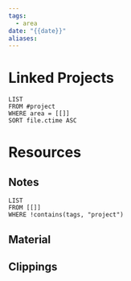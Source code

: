 ```yaml
---
tags:
  - area
date: "{{date}}"
aliases:
---
```

# Linked Projects
```dataview
LIST
FROM #project
WHERE area = [[]]
SORT file.ctime ASC
```
# Resources
## Notes
```dataview
LIST
FROM [[]]
WHERE !contains(tags, "project")
```
## Material
## Clippings
